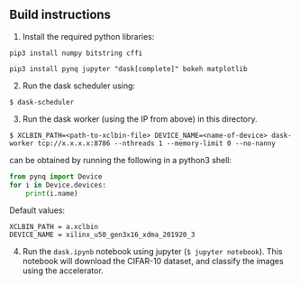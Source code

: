 ## Build instructions

1. Install the required python libraries:

```pip3 install numpy bitstring cffi ```

```pip3 install pynq jupyter "dask[complete]" bokeh matplotlib```

2. Run the dask scheduler using:

```$ dask-scheduler```

3. Run the dask worker (using the IP from above) in this directory.

```$ XCLBIN_PATH=<path-to-xclbin-file> DEVICE_NAME=<name-of-device> dask-worker tcp://x.x.x.x:8786 --nthreads 1 --memory-limit 0 --no-nanny```

<name-of-device> can be obtained by running the following in a python3 shell:
```python
from pynq import Device
for i in Device.devices:
    print(i.name)
```
Default values:
```
XCLBIN_PATH = a.xclbin
DEVICE_NAME = xilinx_u50_gen3x16_xdma_201920_3
```

4. Run the `dask.ipynb` notebook using jupyter (```$ jupyter notebook```). This notebook will download the CIFAR-10 dataset, and classify the images using the accelerator.
